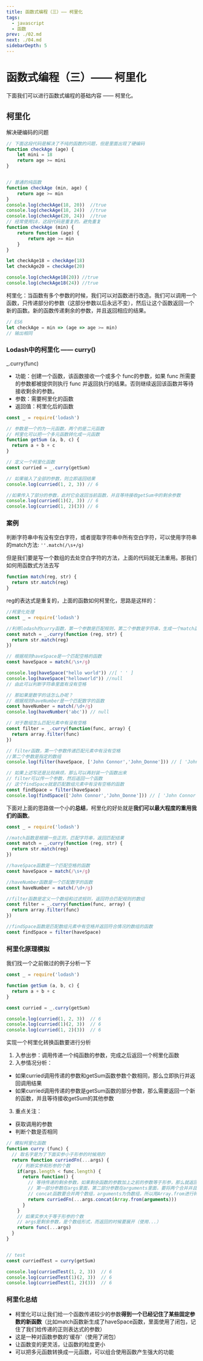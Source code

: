 ```yaml
---
title: 函数式编程（三）—— 柯里化
tags: 
  - javascript
  - 函数
prev: ./02.md
next: ./04.md
sidebarDepth: 5
---
```

# 函数式编程（三）—— 柯里化

下面我们可以进行函数式编程的基础内容 —— 柯里化。

##  柯里化
解决硬编码的问题
```js
// 下面这段代码是解决了不纯的函数的问题，但是里面出现了硬编码
function checkAge (age) { 
    let mini = 18
    return age >= mini 
}


// 普通的纯函数
function checkAge (min, age) {
    return age >= min
}
console.log(checkAge(18, 20))  //true
console.log(checkAge(18, 24))  //true
console.log(checkAge(20, 24))  //true
// 经常使用18，这段代码是重复的。避免重复
function checkAge (min) {
    return function (age) {
        return age >= min
    }
}

let checkAge18 = checkAge(18)
let checkAge20 = checkAge(20)

console.log(checkAge18(20)) //true
console.log(checkAge18(24)) //true
```

柯里化：当函数有多个参数的时候，我们可以对函数进行改造。我们可以调用一个函数，只传递部分的参数（这部分参数以后永远不变），然后让这个函数返回一个新的函数。新的函数传递剩余的参数，并且返回相应的结果。

```js
// ES6
let checkAge = min => (age => age >= min)
// 输出相同
```

### Lodash中的柯里化 —— curry()
_.curry(func)

- 功能：创建一个函数，该函数接收一个或多个 func的参数，如果 func 所需要的参数都被提供则执行 func 并返回执行的结果。否则继续返回该函数并等待接收剩余的参数。
- 参数：需要柯里化的函数
- 返回值：柯里化后的函数

```js
const _ = require('lodash')

// 参数是一个的为一元函数，两个的是二元函数
// 柯里化可以把一个多元函数转化成一元函数
function getSum (a, b, c) {
  return a + b + c
}

// 定义一个柯里化函数
const curried = _.curry(getSum)

// 如果输入了全部的参数，则立即返回结果
console.log(curried(1, 2, 3)) // 6

//如果传入了部分的参数，此时它会返回当前函数，并且等待接收getSum中的剩余参数
console.log(curried(1)(2, 3)) // 6
console.log(curried(1, 2)(3)) // 6
```

### 案例
判断字符串中有没有空白字符，或者提取字符串中所有空白字符，可以使用字符串的match方法:
`''.match(/\s+/g)`

但是我们要是写一个数组的去处空白字符的方法，上面的代码就无法重用。那我们如何用函数式方法去写

```js
function match(reg, str) {
  return str.match(reg)
}
```
reg的表达式是重复的，上面的函数如何柯里化，思路是这样的：
```js
//柯里化处理
const _ = require('lodash')

//利用lodash的curry函数，第一个参数是匹配规则，第二个参数是字符串，生成一个match函数
const match = _.curry(function (reg, str) {
  return str.match(reg)
})

// 根据规则haveSpace是一个匹配空格的函数
const haveSpace = match(/\s+/g)

console.log(haveSpace("hello world")) //[ ' ' ]
console.log(haveSpace("helloworld")) //null
// 由此可以判断字符串里面有没有空格

// 那如果是数字的话怎么办呢？
// 根据规则haveNumber是一个匹配数字的函数
const haveNumber = match(/\d+/g)
console.log(haveNumber('abc')) // null

// 对于数组怎么匹配元素中有没有空格
const filter = _.curry(function(func, array) {
  return array.filter(func)
})

// filter函数，第一个参数传递匹配元素中有没有空格
//第二个参数是指定的数组
console.log(filter(haveSpace, ['John Connor','John_Donne'])) // [ 'John Connor' ]

// 如果上述写还是比较麻烦，那么可以再封装一个函数出来
// filter可以传一个参数，然后返回一个函数
// 这个findSpace就是匹配数组元素中有没有空格的函数
const findSpace = filter(haveSpace)
console.log(findSpace(['John Connor','John_Donne'])) // [ 'John Connor' ]
```

下面对上面的思路做一个小的**总结**，柯里化的好处就是**我们可以最大程度的重用我们的函数**。
```js
const _ = require('lodash')

//match函数是根据一些正则，匹配字符串，返回匹配结果
const match = _.curry(function (reg, str) {
  return str.match(reg)
})

//haveSpace函数是一个匹配空格的函数
const haveSpace = match(/\s+/g)

//haveNumber函数是一个匹配数字的函数
const haveNumber = match(/\d+/g)

//filter函数是定义一个数组和过滤规则，返回符合匹配规则的数组
const filter = _.curry(function(func, array) {
  return array.filter(func)
})

//findSpace函数是匹配数组元素中有空格并返回符合情况的数组的函数
const findSpace = filter(haveSpace)
```

### 柯里化原理模拟
我们找一个之前做过的例子分析一下
```js
const _ = require('lodash')

function getSum (a, b, c) {
  return a + b + c
}

const curried = _.curry(getSum)

console.log(curried(1, 2, 3))  // 6
console.log(curried(1)(2, 3))  // 6
console.log(curried(1, 2)(3))  // 6
```
实现一个柯里化转换函数要进行分析
1. 入参出参：调用传递一个纯函数的参数，完成之后返回一个柯里化函数
2. 入参情况分析：
- 如果curried调用传递的参数和getSum函数参数个数相同，那么立即执行并返回调用结果
- 如果curried调用传递的参数是getSum函数的部分参数，那么需要返回一个新的函数，并且等待接收getSum的其他参数
3. 重点关注：
- 获取调用的参数
- 判断个数是否相同

```js
// 模拟柯里化函数
function curry (func) {
  // 取名字是为了下面实参小于形参的时候用的
  return function curriedFn(...args) {
    // 判断实参和形参的个数
    if(args.length < func.length) {
      return function() {
        // 等待传递的剩余参数，如果剩余函数的参数加上之前的参数等于形参，那么就返回func
        // 第一部分参数在args里面，第二部分参数在arguments里面，要将两个合并并且展开传递（使用...）
        // concat函数要合并两个数组，arguments为伪数组，所以用Array.from进行转换
        return curriedFn(...args.concat(Array.from(arguments)))
      }
    }
    // 如果实参大于等于形参的个数
    // args是剩余参数，是个数组形式，而返回的时候要展开（使用...）
    return func(...args)
  }
}


// test
const curriedTest = curry(getSum)

console.log(curriedTest(1, 2, 3))  // 6
console.log(curriedTest(1)(2, 3))  // 6
console.log(curriedTest(1, 2)(3))  // 6
```

### 柯里化总结
- 柯里化可以让我们给一个函数传递较少的参数**得到一个已经记住了某些固定参数的新函数**（比如match函数新生成了haveSpace函数，里面使用了闭包，记住了我们给传递的正则表达式的参数）
- 这是一种对函数参数的'缓存'（使用了闭包）
- 让函数变的更灵活，让函数的粒度更小
- 可以把多元函数转换成一元函数，可以组合使用函数产生强大的功能

<Vssue :options="{ locale: 'zh' }"/>